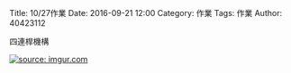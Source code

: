 Title: 10/27作業
Date: 2016-09-21 12:00
Category: 作業
Tags: 作業
Author: 40423112

四連桿機構

<!-- PELICAN_END_SUMMARY -->

<a href="http://imgur.com/lr3dVT2"><img src="http://i.imgur.com/lr3dVT2.png" title="source: imgur.com" /></a>